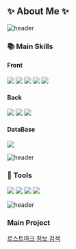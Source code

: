 
<!--
**tjektmf/tjektmf** is a ✨ _special_ ✨ repository because its `README.md` (this file) appears on your GitHub profile.

Here are some ideas to get you started:

- 🔭 I’m currently working on ...
- 🌱 I’m currently learning ...
- 👯 I’m looking to collaborate on ...
- 🤔 I’m looking for help with ...
- 💬 Ask me about ...
- 📫 How to reach me: ...
- 😄 Pronouns: ...
- ⚡ Fun fact: ...
-->
<h2>✨ About Me ✨ </h2>

<b></b>

![header](https://capsule-render.vercel.app/api?type=rect&color=gradient&height=3)

### 📚 Main Skills
<div display="flex">
	<h4>Front</h4>
 	<img src="https://img.shields.io/badge/HTML5-E34F26?style=for-the-badge&logo=HTML5&logoColor=white">
	<img src="https://img.shields.io/badge/CSS3-1572B6?style=for-the-badge&logo=CSS3&logoColor=white">
	<img src="https://img.shields.io/badge/JavaScript-F7DF1E?style=for-the-badge&logo=JavaScript&logoColor=white">
	<img src="https://img.shields.io/badge/jQuery-0769AD?style=for-the-badge&logo=jQuery&logoColor=white">
	<img src="https://img.shields.io/badge/react-61DAFB?style=for-the-badge&logo=react&logoColor=ffffff">
 	<br>
	<h4>Back</h4>
   	<img src="https://img.shields.io/badge/Java-007396?style=for-the-badge&logo=Java&logoColor=white">
	<img src="https://img.shields.io/badge/Spring-6DB33F?style=for-the-badge&logo=Spring&logoColor=white">
	<img src="https://img.shields.io/badge/Mybatis-000000?style=for-the-badge&logo=Mybatis&logoColor=white">
	<br>
	<h4>DataBase</h4>
	<img src="https://img.shields.io/badge/Oracle%20SQL-F80000?style=for-the-badge&logo=Oracle&logoColor=white">
</div>

![header](https://capsule-render.vercel.app/api?type=rect&color=gradient&height=3)

### 🔨 Tools
<div display="flex">
	<img src="https://img.shields.io/badge/Eclipse%20IDE-2C2255?style=for-the-badge&logo=Eclipse&logoColor=white">
 	<img src="https://img.shields.io/badge/Visual%20Studio%20Code-007ACC?style=for-the-badge&logo=Visual%20Studio%20Code&logoColor=white">
 	<img src="https://img.shields.io/badge/Tomcat-F8DC75?style=for-the-badge&logo=ApacheTomcat&logoColor=white">
 	<img src="https://img.shields.io/badge/GitHub-181717?style=for-the-badge&logo=GitHub&logoColor=white">

![header](https://capsule-render.vercel.app/api?type=rect&color=gradient&height=3)

### Main Project

[로스트아크 정보 검색](http://34.22.98.253:9000/main/index)
